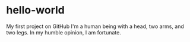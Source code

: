 # hello-world
My first project on GitHub
I'm a human being with a head, two arms, and two legs. In my humble opinion, I am fortunate.
